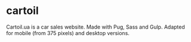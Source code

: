 # cartoil
Cartoil.ua is a car sales website. Made with Pug, Sass and Gulp. Adapted for mobile (from 375 pixels) and desktop versions.

